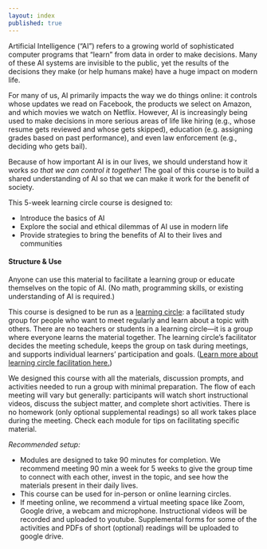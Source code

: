 ```yaml
---
layout: index
published: true
---
```


Artificial Intelligence (“AI”) refers to a growing world of sophisticated computer programs that “learn” from data in order to make decisions. Many of these AI systems are invisible to the public, yet the results of the decisions they make (or help humans make) have a huge impact on modern life. 

For many of us, AI primarily impacts the way we do things online: it controls whose updates we read on Facebook, the products we select on Amazon, and which movies we watch on Netflix. However, AI is increasingly being used to make decisions in more serious areas of life like hiring (e.g., whose resume gets reviewed and whose gets skipped), education (e.g. assigning grades based on past performance), and even law enforcement (e.g., deciding who gets bail).

Because of how important AI is in our lives, we should understand how it works _*so that we can control it together*_! The goal of this course is to build a shared understanding of AI so that we can make it work for the benefit of society.

This 5-week learning circle course is designed to:
* Introduce the basics of AI
* Explore the social and ethical dilemmas of AI use in modern life
* Provide strategies to bring the benefits of AI to their lives and communities

#### Structure & Use

Anyone can use this material to facilitate a learning group or educate themselves on the topic of AI. (No math, programming skills, or existing understanding of AI is required.)

This course is designed to be run as a [learning circle](https://www.p2pu.org/en/): a facilitated study group for people who want to meet regularly and learn about a topic with others. There are no teachers or students in a learning circle—it is a group where everyone learns the material together. The learning circle’s facilitator decides the meeting schedule, keeps the group on task during meetings, and supports individual learners’ participation and goals. ([Learn more about learning circle facilitation here.](https://www.p2pu.org/en/facilitate/)) 

We designed this course with all the materials, discussion prompts, and activities needed to run a group with minimal preparation. The flow of each meeting will vary but generally: participants will watch short instructional videos, discuss the subject matter,  and complete short activities. There is no homework (only optional supplemental readings) so all work takes place during the meeting. Check each module for tips on facilitating specific material.

*Recommended setup:*
* Modules are designed to take 90 minutes for completion. We recommend meeting 90 min a week for 5 weeks to give the group time to connect with each other, invest in the topic, and see how the materials present in their daily lives.
* This course can be used for in-person or online learning circles. 
* If meeting online, we recommend a virtual meeting space like Zoom, Google drive, a webcam and microphone. Instructional videos will be recorded and uploaded to youtube. Supplemental forms for some of the activities and PDFs of short (optional) readings will be uploaded to google drive.
